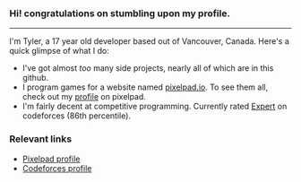 ### Hi! congratulations on stumbling upon my profile.

----------
I'm Tyler, a 17 year old developer based out of Vancouver, Canada. Here's a quick glimpse of what I do:
- I've got almost *too* many side projects, nearly all of which are in this github. 
- I program games for a website named [pixelpad.io](pixelpad.io). To see them all, check out my [profile](https://pixelpad.io/apps/?u=19216) on pixelpad.
- I'm fairly decent at competitive programming. Currently rated [Expert](https://codeforces.com/profile/wolfram_) on codeforces (86th percentile).


### Relevant links
- [Pixelpad profile](https://pixelpad.io/apps/?u=19216)
- [Codeforces profile](https://codeforces.com/profile/wolfram_)
